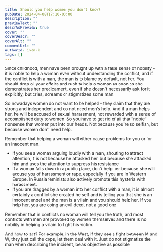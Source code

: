 ```yaml
---
title: Should you help women you don't know?
pubDate: 2024-04-08T17:10-03:00
description: ""
previewText: ""
descrAsPreview: true
cover: ""
coverDescr: ""
coverAlt: ""
commentUrl: ""
authorId: ivan-k
tags: []
---
```

Since childhood, men have been brought up with a false sense of nobility - it is noble to help a woman even without understanding the conflict, and if the conflict is with a man, the man is to blame by default, not her. You should drop all your affairs and rush to help a woman as soon as she demonstrates her predicament, even if she doesn't necessarily ask for it explicitly, but cries, screams or stigmatizes some man.

So nowadays women do not want to be helped - they claim that they are strong and independent and do not need men's help. And if a man helps her, he will be accused of sexual harassment, not rewarded with a sense of accomplished duty to women. So you have to get rid of all that "noble" nonsense that women put into our heads. Not because you're so selfish, but because women don't need help.

Remember that helping a woman will either cause problems for you or for an innocent man.

- If you see a woman arguing loudly with a man, shouting to attract attention, it is not because he attacked her, but because she attacked him and uses the attention to suppress his resistance
- If a woman falls down in a public place, don't help her because she will accuse you of harassment or rape, especially if you are in Western Europe. In Russia feminists also actively promote this hysteria with harassment.
- If you are dragged by a woman into her conflict with a man, it is almost certainly a conflict she created herself and is telling you that she is an innocent angel and the man is a villain and you should help her. If you help her, you are doing an evil deed, not a good one

Remember that in conflicts no woman will tell you the truth, and most conflicts with men are provoked by women themselves and there is no nobility in helping a villain to fight his victim.

And how to act? For example, in the West, if they see a fight between M and W, they just call the cops, let them deal with it. Just do not stigmatize the man when describing the incident, be as objective as possible.
